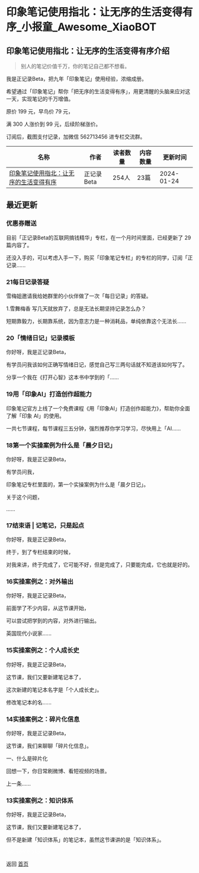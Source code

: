 # 印象笔记使用指北：让无序的生活变得有序_小报童_Awesome_XiaoBOT

## 印象笔记使用指北：让无序的生活变得有序介绍
> 别人的笔记价值千万，你的笔记自己都不想看。    
    
我是正记录Beta，把九年「印象笔记」使用经验，浓缩成册。    
    
希望通过「印象笔记」帮你「把无序的生活变得有序」，用更清醒的头脑来应对这一天，实现笔记的千万增值。    
    
原价 199 元，早鸟价 79 元，    
    
满 300 人涨价到 99 元，后续阶梯涨价。    
    
订阅后，截图支付记录，加微信 562713456 进专栏交流群。  
  


|名称|作者|读者数量|内容数量|更新时间|
|---|---|---|---|---|
|[印象笔记使用指北：让无序的生活变得有序](https://xiaobot.net/p/EvernoteGuide?refer=0b133df9-27dc-423b-8101-639049001c13)|正记录Beta|254人|23篇|2024-01-24|

## 最近更新
### 优惠券赠送

目前「正记录Beta的互联网搞钱精华」专栏，在一个月时间里面，已经更新了 29 篇内容了。

还没入手的，可以考虑入手一下，购买「印象笔记专栏」的专栏的同学，订阅「正记录......

### 21每日记录答疑

雪梅姐邀请我给她群里的小伙伴做了一次「每日记录」的答疑。

1.雪舞梅香 写几天就放弃了，总是无法长期坚持记录怎么办？

短期靠毅力，长期靠系统，因为意志力是一种消耗品，单纯依靠这个无法长......

### 20「情绪日记」记录模板

你好呀，我是正记录Beta，

有学员问我该如何正确写情绪日记，感觉自己写三两句话就不知道该如何写了。

分享一个我在《打开心智》这本书中学到的「......

### 19用「印象AI」打造创作超能力

印象笔记官方上线了一个免费课程《用「印象AI」打造创作超能力》，帮助你全面了解「印象 AI」的使用。

一共七节课程，每节课程三五分钟，强烈推荐你学习学习，尽快用上「AI......

### 18第一个实操案例为什么是「晨夕日记」

你好呀，我是正记录Beta，

有学员问我，

印象笔记专栏里面的，第一个实操案例为什么是「晨夕日记」。

关于这个问题，

......

### 17结束语 | 记笔记，只是起点

你好呀，我是正记录Beta，

终于，到了专栏结束的时候，

对我来讲，终于完成了，它可能不好，但是完成了，只要能完成，它也就是好的。

### 16实操案例之：对外输出

你好呀，我是正记录Beta，

前面学了不少内容，从这节课开始，

可以尝试把学到的内容，对外进行输出。

英国现代小说家......

### 15实操案例之：个人成长史

你好呀，我是正记录Beta，

这节课，我们又要新建笔记本了，

这次新建的笔记本名字是「个人成长史」。

修改笔记本的名......

### 14实操案例之：碎片化信息

你好呀，我是正记录Beta，

这节课，我们来聊聊「碎片化信息」。

一、什么是碎片化

回想一下，你日常刷微博、看短视频的场景。

上一条......

### 13实操案例之：知识体系

你好呀，我是正记录Beta，

这节课，我们又要新建笔记本了，

但不是新建「知识体系」的笔记本，虽然这节课讲的是「知识体系」。


<a href="https://github.com/Reno9527/awesome-xiaobot" style="color: white; text-decoration: none;">awesome-xiaobot</a>

返回 [首页](../README.md)
